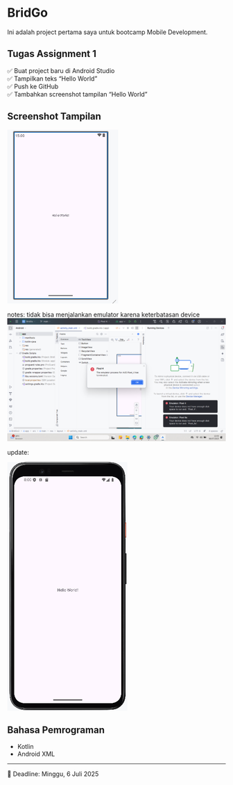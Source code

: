 # BridGo

Ini adalah project pertama saya untuk bootcamp Mobile Development.

## Tugas Assignment 1
✅ Buat project baru di Android Studio  
✅ Tampilkan teks “Hello World”  
✅ Push ke GitHub  
✅ Tambahkan screenshot tampilan “Hello World”  

## Screenshot Tampilan

![Hello World Screenshot](https://raw.githubusercontent.com/aurellyak/BridGo/main/Screenshoot/helloworld.png)

notes: tidak bisa menjalankan emulator karena keterbatasan device
![Screenshoot kendala](https://raw.githubusercontent.com/aurellyak/BridGo/main/Screenshoot/emulatorProcessTerminated.png)

update:

![Screenshoot Update](https://raw.githubusercontent.com/aurellyak/BridGo/main/Screenshoot/updateHelloWorld.png)


## Bahasa Pemrograman
- Kotlin
- Android XML

---

📅 Deadline: Minggu, 6 Juli 2025  
